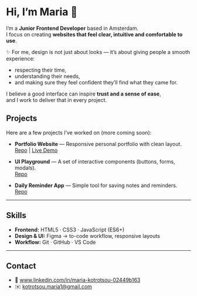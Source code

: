 # Hi, I’m Maria 👋

I’m a **Junior Frontend Developer** based in Amsterdam.  
I focus on creating **websites that feel clear, intuitive and comfortable to use**.  

✨ For me, design is not just about looks — it’s about giving people a smooth experience:  
- respecting their time,  
- understanding their needs,  
- and making sure they feel confident they’ll find what they came for.  

I believe a good interface can inspire **trust and a sense of ease**,  
and I work to deliver that in every project.  


##  Projects

Here are a few projects I’ve worked on (more coming soon):

- **Portfolio Website** — Responsive personal portfolio with clean layout.  
  [Repo](#) | [Live Demo](#)

- **UI Playground** — A set of interactive components (buttons, forms, modals).  
  [Repo](#)

- **Daily Reminder App** — Simple tool for saving notes and reminders.  
  [Repo](#)

---

## Skills

- **Frontend:** HTML5 · CSS3 · JavaScript (ES6+)  
- **Design & UI:** Figma → to-code workflow, responsive layouts  
- **Workflow:** Git · GitHub · VS Code  

---

##  Contact

- 💼 www.linkedin.com/in/maria-kotrotsou-02449b163
- ✉️ kotrotsou.maria1@gmail.com
